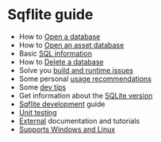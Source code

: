 # Sqflite guide

* How to [Open a database](opening_db.md)
* How to [Open an asset database](opening_asset_db.md)
* Basic [SQL information](sql.md)
* How to [Delete a database](deleting_db.md)
* Solve you [build and runtime issues](troubleshooting.md)
* Some personal [usage recommendations](usage_recommendations.md)
* Some [dev tips](dev_tips.md)
* Get information about the [SQLite version](version.md) 
* [Sqflite development](sqflite_dev_guide.md) guide
* [Unit testing](testing.md) 
* [External](external.md) documentation and tutorials
* [Supports Windows and Linux](https://github.com/tekartik/sqflite/blob/master/sqflite_common_ffi/doc/using_ffi_instead_of_sqflite.md)

